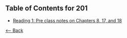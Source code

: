 ## Table of Contents for 201

- [Reading 1: Pre class notes on Chapters 8, 17, and 18](notes1.md)

[<-- Back](../README.md)